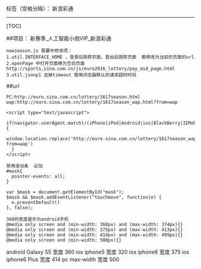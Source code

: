 
# 

标签（空格分隔）： 新浪彩通

---

[TOC]

##项目： 新赛季_人工智能小炮VIP_新浪彩通

```
newseason.js 需要中修改项：
1.util.INTERFACE_HOME ，登录后跳转页面，登出后跳转页面  都修改为当前的页面的url
2.openPage 中打开页面换为空白页面 http://sports.sina.com.cn/js/euro2016_lottery/pay_mid_page.html
3.util.jsonp1 去掉timeout 使用浏览器默认的请求超时时间

```
##url
```
PC:http://euro.sina.com.cn/lottery/1617season.html
wap:http://euro.sina.com.cn/lottery/1617season_wap.html?from=wap
```


```
<script type="text/javascript">
  if(navigator.userAgent.match(/(iPhone|iPod|Android|ios|BlackBerry|IEMobile)/i)){
    window.location.replace('http://euro.sina.com.cn/lottery/1617season_wap.html?from=wap')
  }
</script>

```

```
禁用滚动条  必加
#mask{
  pointer-events: all;
}

var $mask = document.getElementById("mask");
$mask && $mask.addEventListener("touchmove", function(e) {
  e.preventDefault()
}, false);
```

```
360的宽度是华为android手机
@media only screen and (min-width: 360px) and (max-width: 374px){}
@media only screen and (min-width: 375px) and (max-width: 413px){}
@media only screen and (min-width: 414px) and (max-width: 499px){}
@media only screen and (min-width: 500px){}
```


android  Galaxy S5    宽度 360
ios      iphone5      宽度 320
ios      iphone6      宽度 375
ios      iphone6 Plus 宽度 414
pc       max-width    宽度 500


